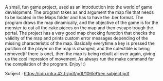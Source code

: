A small, fun game project, used as an introduction into the world of game development. The program takes as and argument the map file that needs to be located in the Maps folder and has to have the .ber format. The program draws the map dinamically, and the objective of the game is for the monster to eat all the cake pieces on the map and then escape trough the portal. The project has a very good map checking function that checks the validity of the map and prints custom error messages depending of the missing characteristic of the map. Basically everytime a key is pressed the position of the player on the map is changed, and the colectible is being removed(if there is one), then the map is being rebuilt all over again, giving us the cool impresion of movement. As always run the make command for the compilation of the program. Enjoy! :)


Subject : https://cdn.intra.42.fr/pdf/pdf/106591/en.subject.pdf
